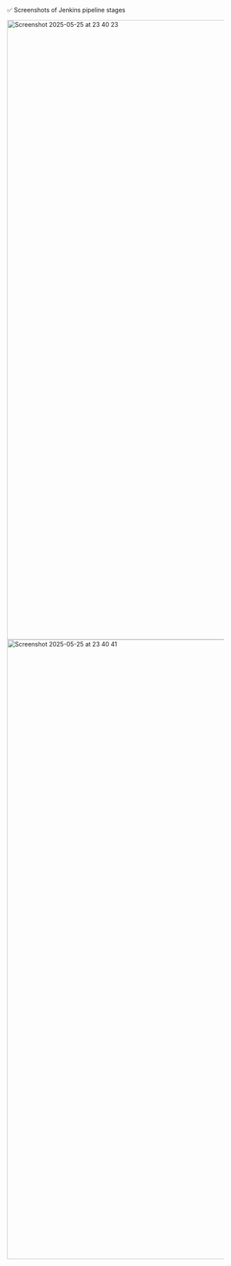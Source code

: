 ✅ Screenshots of Jenkins pipeline stages

<img width="1440" alt="Screenshot 2025-05-25 at 23 40 23" src="https://github.com/user-attachments/assets/6b129ce8-500c-4176-8356-4391c9712a7c" />
<img width="1440" alt="Screenshot 2025-05-25 at 23 40 41" src="https://github.com/user-attachments/assets/58e1e13e-cdd8-40fa-9cfa-c24b0b201989" />
